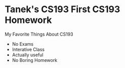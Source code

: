 # Tanek's CS193 First CS193 Homework

My Favorite Things About CS193
- No Exams
- Interative Class
- Actually useful
- No Boring Homework
